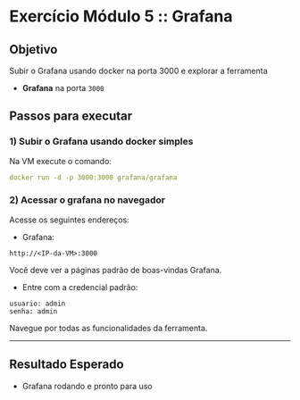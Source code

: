# Exercício Módulo 5 :: Grafana

## Objetivo

Subir o Grafana usando docker na porta 3000 e explorar a ferramenta
- **Grafana** na porta `3000`

## Passos para executar

### 1) Subir o Grafana usando docker simples

Na VM execute o comando:

```yaml
docker run -d -p 3000:3000 grafana/grafana
```

### 2) Acessar o grafana no navegador

Acesse os seguintes endereços:

- Grafana: 

```
http://<IP-da-VM>:3000
```

Você deve ver a páginas padrão de boas-vindas Grafana.

- Entre com a credencial padrão:

```
usuario: admin
senha: admin
```

Navegue por todas as funcionalidades da ferramenta.

---

## Resultado Esperado

- Grafana rodando e pronto para uso
